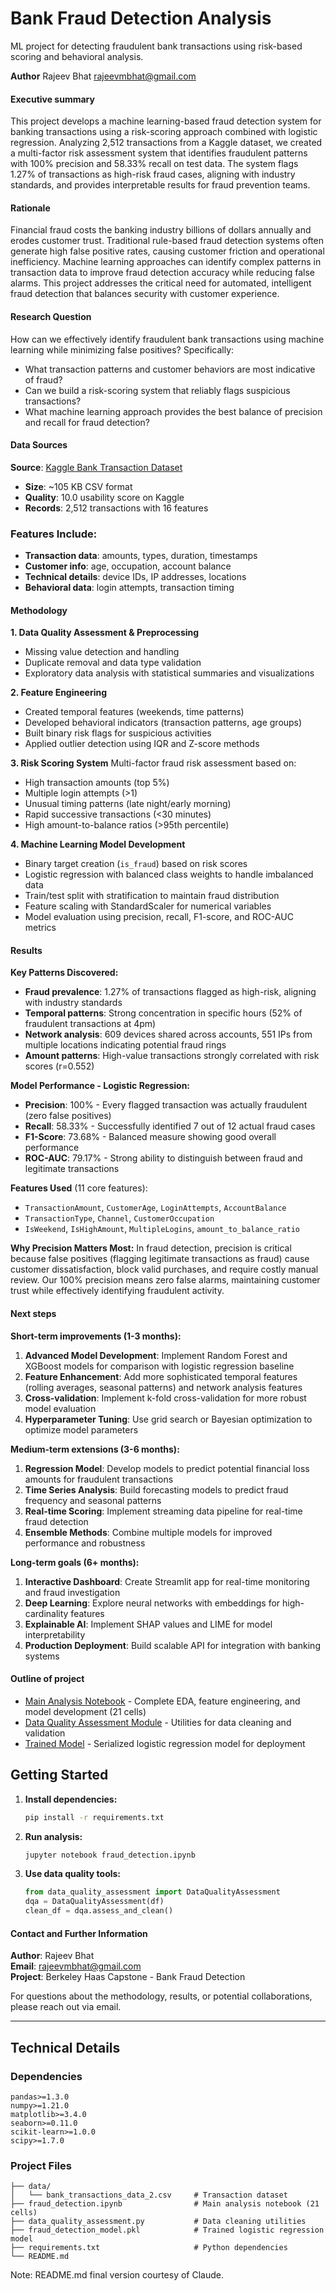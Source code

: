 # Bank Fraud Detection Analysis

ML project for detecting fraudulent bank transactions using risk-based scoring and behavioral analysis.

**Author**
Rajeev Bhat
rajeevmbhat@gmail.com

#### Executive summary

This project develops a machine learning-based fraud detection system for banking transactions using a risk-scoring approach combined with logistic regression. Analyzing 2,512 transactions from a Kaggle dataset, we created a multi-factor risk assessment system that identifies fraudulent patterns with 100% precision and 58.33% recall on test data. The system flags 1.27% of transactions as high-risk fraud cases, aligning with industry standards, and provides interpretable results for fraud prevention teams.

#### Rationale

Financial fraud costs the banking industry billions of dollars annually and erodes customer trust. Traditional rule-based fraud detection systems often generate high false positive rates, causing customer friction and operational inefficiency. Machine learning approaches can identify complex patterns in transaction data to improve fraud detection accuracy while reducing false alarms. This project addresses the critical need for automated, intelligent fraud detection that balances security with customer experience.

#### Research Question

How can we effectively identify fraudulent bank transactions using machine learning while minimizing false positives? Specifically:
- What transaction patterns and customer behaviors are most indicative of fraud?
- Can we build a risk-scoring system that reliably flags suspicious transactions?
- What machine learning approach provides the best balance of precision and recall for fraud detection?

#### Data Sources

**Source**: [Kaggle Bank Transaction Dataset](https://www.kaggle.com/datasets/valakhorasani/bank-transaction-dataset-for-fraud-detection/code)
- **Size**: ~105 KB CSV format
- **Quality**: 10.0 usability score on Kaggle
- **Records**: 2,512 transactions with 16 features

### Features Include:
- **Transaction data**: amounts, types, duration, timestamps
- **Customer info**: age, occupation, account balance  
- **Technical details**: device IDs, IP addresses, locations
- **Behavioral data**: login attempts, transaction timing

#### Methodology

**1. Data Quality Assessment & Preprocessing**
- Missing value detection and handling
- Duplicate removal and data type validation
- Exploratory data analysis with statistical summaries and visualizations

**2. Feature Engineering**
- Created temporal features (weekends, time patterns)
- Developed behavioral indicators (transaction patterns, age groups)
- Built binary risk flags for suspicious activities
- Applied outlier detection using IQR and Z-score methods

**3. Risk Scoring System**
Multi-factor fraud risk assessment based on:
- High transaction amounts (top 5%)
- Multiple login attempts (>1)
- Unusual timing patterns (late night/early morning)
- Rapid successive transactions (<30 minutes)
- High amount-to-balance ratios (>95th percentile)

**4. Machine Learning Model Development**
- Binary target creation (`is_fraud`) based on risk scores
- Logistic regression with balanced class weights to handle imbalanced data
- Train/test split with stratification to maintain fraud distribution
- Feature scaling with StandardScaler for numerical variables
- Model evaluation using precision, recall, F1-score, and ROC-AUC metrics

#### Results

**Key Patterns Discovered:**
- **Fraud prevalence**: 1.27% of transactions flagged as high-risk, aligning with industry standards
- **Temporal patterns**: Strong concentration in specific hours (52% of fraudulent transactions at 4pm)
- **Network analysis**: 609 devices shared across accounts, 551 IPs from multiple locations indicating potential fraud rings
- **Amount patterns**: High-value transactions strongly correlated with risk scores (r=0.552)

**Model Performance - Logistic Regression:**
- **Precision**: 100% - Every flagged transaction was actually fraudulent (zero false positives)
- **Recall**: 58.33% - Successfully identified 7 out of 12 actual fraud cases
- **F1-Score**: 73.68% - Balanced measure showing good overall performance
- **ROC-AUC**: 79.17% - Strong ability to distinguish between fraud and legitimate transactions

**Features Used** (11 core features):
- `TransactionAmount`, `CustomerAge`, `LoginAttempts`, `AccountBalance`
- `TransactionType`, `Channel`, `CustomerOccupation`  
- `IsWeekend`, `IsHighAmount`, `MultipleLogins`, `amount_to_balance_ratio`

**Why Precision Matters Most:**
In fraud detection, precision is critical because false positives (flagging legitimate transactions as fraud) cause customer dissatisfaction, block valid purchases, and require costly manual review. Our 100% precision means zero false alarms, maintaining customer trust while effectively identifying fraudulent activity.

#### Next steps

**Short-term improvements (1-3 months):**
1. **Advanced Model Development**: Implement Random Forest and XGBoost models for comparison with logistic regression baseline
2. **Feature Enhancement**: Add more sophisticated temporal features (rolling averages, seasonal patterns) and network analysis features
3. **Cross-validation**: Implement k-fold cross-validation for more robust model evaluation
4. **Hyperparameter Tuning**: Use grid search or Bayesian optimization to optimize model parameters

**Medium-term extensions (3-6 months):**
1. **Regression Model**: Develop models to predict potential financial loss amounts for fraudulent transactions
2. **Time Series Analysis**: Build forecasting models to predict fraud frequency and seasonal patterns
3. **Real-time Scoring**: Implement streaming data pipeline for real-time fraud detection
4. **Ensemble Methods**: Combine multiple models for improved performance and robustness

**Long-term goals (6+ months):**
1. **Interactive Dashboard**: Create Streamlit app for real-time monitoring and fraud investigation
2. **Deep Learning**: Explore neural networks with embeddings for high-cardinality features
3. **Explainable AI**: Implement SHAP values and LIME for model interpretability
4. **Production Deployment**: Build scalable API for integration with banking systems

#### Outline of project

- [Main Analysis Notebook](fraud_detection.ipynb) - Complete EDA, feature engineering, and model development (21 cells)
- [Data Quality Assessment Module](data_quality_assessment.py) - Utilities for data cleaning and validation
- [Trained Model](fraud_detection_model.pkl) - Serialized logistic regression model for deployment

## Getting Started

1. **Install dependencies:**
   ```bash
   pip install -r requirements.txt
   ```

2. **Run analysis:**
   ```bash
   jupyter notebook fraud_detection.ipynb
   ```

3. **Use data quality tools:**
   ```python
   from data_quality_assessment import DataQualityAssessment
   dqa = DataQualityAssessment(df)
   clean_df = dqa.assess_and_clean()
   ```

#### Contact and Further Information

**Author**: Rajeev Bhat  
**Email**: rajeevmbhat@gmail.com  
**Project**: Berkeley Haas Capstone - Bank Fraud Detection  

For questions about the methodology, results, or potential collaborations, please reach out via email.

---

## Technical Details

### Dependencies
```
pandas>=1.3.0
numpy>=1.21.0
matplotlib>=3.4.0
seaborn>=0.11.0
scikit-learn>=1.0.0
scipy>=1.7.0
```

### Project Files
```
├── data/
│   └── bank_transactions_data_2.csv     # Transaction dataset
├── fraud_detection.ipynb                # Main analysis notebook (21 cells)
├── data_quality_assessment.py           # Data cleaning utilities
├── fraud_detection_model.pkl            # Trained logistic regression model
├── requirements.txt                     # Python dependencies
└── README.md
```

Note: README.md final version courtesy of Claude.